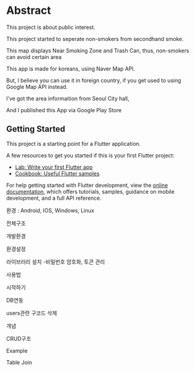 # Abstract

This project is about public interest.

This project started to seperate non-smokers from secondhand smoke.

This map displays Near Smoking Zone and Trash Can, thus, non-smokers can avoid certain area

This app is made for koreans, using Naver Map API.

But, I believe you can use it in foreign country, if you get used to using Google Map API instead.


I've got the area informaition from Seoul City hall,

And I published this App via Google Play Store


## Getting Started

This project is a starting point for a Flutter application.

A few resources to get you started if this is your first Flutter project:

- [Lab: Write your first Flutter app](https://docs.flutter.dev/get-started/codelab)
- [Cookbook: Useful Flutter samples](https://docs.flutter.dev/cookbook)

For help getting started with Flutter development, view the
[online documentation](https://docs.flutter.dev/), which offers tutorials,
samples, guidance on mobile development, and a full API reference.



환경 : Android, IOS, Windows, Linux


</aside>

전체구조

개발환경

환경설정

라이브러리 설치 -비밀번호 암호화, 토큰 관리

사용법

시작하기

DB연동

users관련 구코드 삭제

개념

CRUD구조

Example

Table Join
